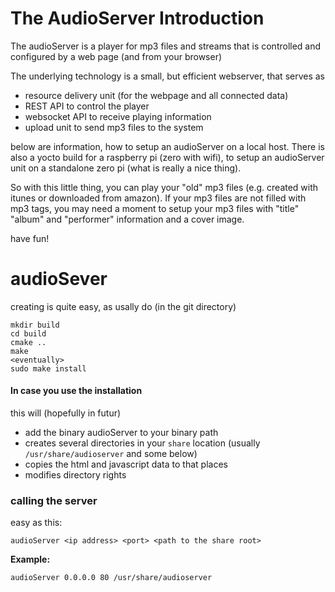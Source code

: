 # The AudioServer Introduction

The audioServer is a player for mp3 files and streams that is controlled and configured by a web page (and from your browser)

The underlying technology is a small, but efficient webserver, that serves as 
* resource delivery unit (for the webpage and all connected data) 
* REST API to control the player
* websocket API to receive playing information
* upload unit to send mp3 files to the system

below are information, how to setup an audioServer on a local host. There is also a yocto build for a raspberry pi (zero with wifi), to setup an audioServer unit on a standalone zero pi (what is really a nice thing).

So with this little thing, you can play your "old" mp3 files (e.g. created with itunes or downloaded from amazon). If your mp3 files are not filled with mp3 tags, you may need a moment to setup your mp3 files with "title" "album" and "performer" information and a cover image.

have fun!

# audioSever
creating is quite easy, as usally do (in the git directory)
```
mkdir build
cd build
cmake ..
make
<eventually>
sudo make install
```

#### In case you use the installation
this will (hopefully in futur) 

 - add the binary audioServer to your binary path
 - creates several directories in your `share` location (usually `/usr/share/audioserver` and some below)
 - copies the html and javascript data to that places
 - modifies directory rights  

### calling the server
easy as this:
```
audioServer <ip address> <port> <path to the share root>
```
**Example:**
```
audioServer 0.0.0.0 80 /usr/share/audioserver
```



